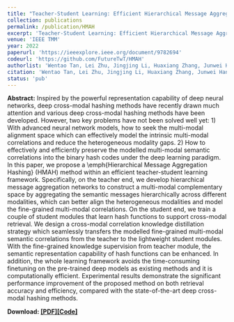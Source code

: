```yaml
---
title: "Teacher-Student Learning: Efficient Hierarchical Message Aggregation Hashing for Cross-Modal Retrieval"
collection: publications
permalink: /publication/HMAH
excerpt: 'Teacher-Student Learning: Efficient Hierarchical Message Aggregation Hashing for Cross-Modal Retrieval'
venue: 'IEEE TMM'
year: 2022
paperurl: 'https://ieeexplore.ieee.org/document/9782694'
codeurl: 'https://github.com/FutureTwT/HMAH'
authorlist: 'Wentao Tan, Lei Zhu, Jingjing Li, Huaxiang Zhang, Junwei Han'
citation: 'Wentao Tan, Lei Zhu, Jingjing Li, Huaxiang Zhang, Junwei Han. Teacher-Student Learning: Efficient Hierarchical Message Aggregation Hashing for Cross-Modal Retrieval. IEEE TMM, 2022, Accepted.'
status: 'pub'
---
```

**Abstract:**
Inspired by the powerful representation capability of deep neural networks, deep cross-modal hashing methods have recently drawn much attention and various deep cross-modal hashing methods have been developed. However, two key problems have not been solved well yet: 1) With advanced neural network models, how to seek the multi-modal alignment space which can effectively model the intrinsic multi-modal correlations and reduce the heterogeneous modality gaps. 2) How to effectively and efficiently preserve the modelled multi-modal semantic correlations into the binary hash codes under the deep learning paradigm. In this paper, we propose a \emph{Hierarchical Message Aggregation Hashing} (HMAH) method within an efficient teacher-student learning framework. Specifically, on the teacher end, we develop hierarchical message aggregation networks to construct a multi-modal complementary space by aggregating the semantic messages hierarchically across different modalities, which can better align the heterogeneous modalities and model the fine-grained multi-modal correlations. On the student end, we train a couple of student modules that learn hash functions to support cross-modal retrieval. We design a cross-modal correlation knowledge distillation strategy which seamlessly transfers the modelled fine-grained multi-modal semantic correlations from the teacher to the lightweight student modules. With the fine-grained knowledge supervision from teacher module, the semantic representation capability of hash functions can be enhanced. In addition, the whole learning framework avoids the time-consuming finetuning on the pre-trained deep models as existing methods and it is computationally efficient. Experimental results demonstrate the significant performance improvement of the proposed method on both retrieval accuracy and efficiency, compared with the state-of-the-art deep cross-modal hashing methods. 

**Download: [[PDF]](https://ieeexplore.ieee.org/document/9782694)[[Code]](https://github.com/FutureTwT/HMAH)**
